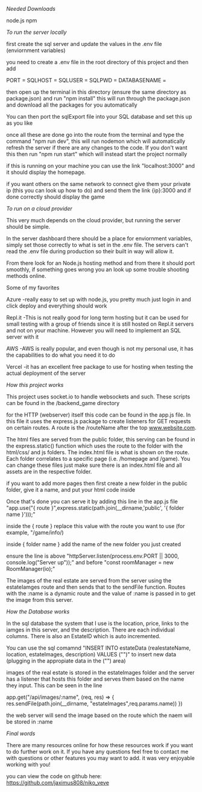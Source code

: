 
*Needed Downloads*

node.js 
npm

*To run the server locally*

first create the sql server and update the values in the .env file (enviornment variables)

you need to create a .env file in the root directory of this project and then add 

PORT = <PORT>
SQLHOST = <HOST>
SQLUSER = <USER>
SQLPWD = <PWD>
DATABASENAME = <DBNAME>

then open up the terminal in this directory (ensure the same directory as package.json) and run "npm install"
this will run through the package.json and download all the packages for you automatically 

You can then port the sqlExport file into your SQL database and set this up as you like 

once all these are done go into the route from the terminal and type the command "npm run dev", this will run nodemon which will automatically refresh the server if there are any changes to the code. If you don't want this then run "npm run start" which will instead start the project normally

if this is running on your machine you can use the link
"localhost:3000" and it should display the homepage.

if you want others on the same network to connect give them your private ip (this you can look up how to do) and send them the link {ip}:3000 and if done correctly should display the game

*To run on a cloud provider* 

This very much depends on the cloud provider, but running the server should be simple.

In the server dashboard there should be a place for enviornment variables, simply set those correctly to what is set in the .env file. The servers can't read the .env file during production so their built in way will allow it.

From there look for an Node.js hosting method and from there it should port smoothly, if something goes wrong you an look up some trouble shooting methods online. 

Some of my favorites

Azure
-really easy to set up with node.js, you pretty much just login in and click deploy and everything should work 

Repl.it
-This is not really good for long term hosting but it can be used for small testing with a group of friends since it is still hosted on Repl.it servers and not on your machine. However you will need to implement an SQL server with it

AWS
-AWS is really popular, and even though is not my personal use, it has the capabilities to do what you need it to do

Vercel
-it has an excellent free package to use for hosting when testing the actual deployment of the server 

*How this project works* 

This project uses socket.io to handle websockets and such. These scripts can be found in the /backend_game directory

for the HTTP (webserver) itself this code can be found in the app.js file. In this file it uses the express.js package to create listeners for GET requests on certain routes. A route is the /routeName after the top www.website.com. 

The html files are served from the public folder, this serving can be found in the express.static() function which uses the route to the folder with the html/css/ and js folders. The index.html file is what is shown on the route. Each folder correlates to a specific page (i.e. /homepage and /game). You can change these files just make sure there is an index.html file and all assets are in the respective folder. 

if you want to add more pages then first create a new folder in the public folder, give it a name, and put your html code inside

Once that's done you can serve it by adding this line in the app.js file
"app.use("{   route  }",express.static(path.join(__dirname,'public', '{  folder name  }')));"

inside the {   route   } replace this value with the route you want to use (for example, "/game/info/)

inside {   folder name   } add the name of the new folder you just created 

ensure the line is above 
"httpServer.listen(process.env.PORT || 3000, console.log("Server up"));" 
and before 
"const roomManager = new RoomManager(io);"

The images of the real estate are served from the server using the estateIamges route and then sends that to the sendFile function. Routes with the :name is a dynamic route and the value of :name is passed in to get the image from this server. 

*How the Database works*

In the sql database the system that I use is the location, price, links to the iamges in this server, and the description. There are each individual columns. There is also an EstateID which is auto incremented.

You can use the sql comamnd "INSERT INTO estateData (realestateName, location, estateImages, description) VALUES ("")"
to insert new data (plugging in the appropiate data in the ("") area)

images of the real estate is stored in the estateImages folder and the server has a listener that hosts this folder and serves them based on the name they input. This can be seen in the line

app.get("/api/images/:name", (req, res) =>
{
    res.sendFile(path.join(__dirname, "estateImages",req.params.name))
})

the web server will send the image based on the route which the naem will be stored in :name


*Final words* 

There are many resources online for how these resources work if you want to do further work on it. If you have any questions feel free to contact me with questions or other features you may want to add. it was very enjoyable working with you!

you can view the code on github here: https://github.com/jaximus808/niko_veve
